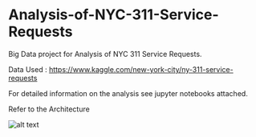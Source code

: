 # Analysis-of-NYC-311-Service-Requests
Big Data project for Analysis of NYC 311 Service Requests.

Data Used : https://www.kaggle.com/new-york-city/ny-311-service-requests  

For detailed information on the analysis see jupyter notebooks attached.

Refer to the Architecture

![alt text](https://github.com/palak406/Analysis-of-NYC-311-Service-Requests/blob/main/Arch.jpg)
